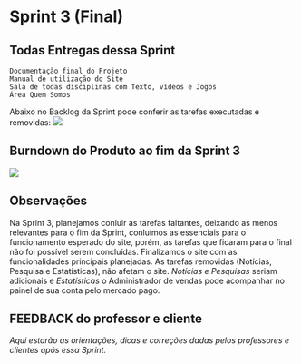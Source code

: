 # Sprint 3 (Final)

## Todas Entregas dessa Sprint

```
Documentação final do Projeto
Manual de utilização do Site
Sala de todas disciplinas com Texto, vídeos e Jogos
Área Quem Somos
```

Abaixo no Backlog da Sprint pode conferir as tarefas executadas e removidas:
![](https://github.com/cpusfatec/cpusfatec/blob/master/Sprint%203/Sprint%203.PNG)

## Burndown do Produto ao fim da Sprint 3
![](https://github.com/cpusfatec/cpusfatec/blob/master/Sprint%203/burndown1.PNG)

## Observações
Na Sprint 3, planejamos conluir as tarefas faltantes, deixando as menos relevantes para o fim da Sprint, conluímos as essenciais para o funcionamento esperado do site, porém, as tarefas que ficaram para o final não foi possível serem concluídas. Finalizamos o site com as funcionalidades principais planejadas. As tarefas removidas (Notícias, Pesquisa e Estatísticas), não afetam o site. _Notícias e Pesquisas_ seriam adicionais e _Estatísticas_ o Administrador de vendas pode acompanhar no painel de sua conta pelo mercado pago.

## FEEDBACK do professor e cliente
_Aqui estarão as orientações, dicas e correções dadas pelos professores e clientes após essa Sprint._
